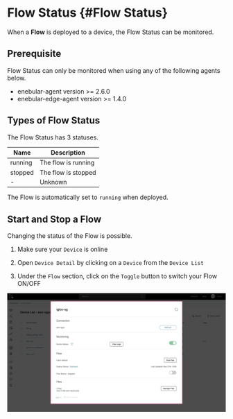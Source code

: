 # Flow Status {#Flow Status}

When a **Flow** is deployed to a device, the Flow Status can be monitored.

## Prerequisite

Flow Status can only be monitored when using any of the following agents below.

- enebular-agent version >= 2.6.0
- enebular-edge-agent version >= 1.4.0

## Types of Flow Status

The Flow Status has 3 statuses.

| Name    | Description         |
| ------- | ------------------- |
| running | The flow is running |
| stopped | The flow is stopped |
| -       | Unknown             |

The Flow is automatically set to `running` when deployed.

## Start and Stop a Flow

Changing the status of the Flow is possible.

1. Make sure your `Device` is online

1. Open `Device Detail` by clicking on a `Device` from the `Device List`

1. Under the `Flow` section, click on the `Toggle` button to switch your Flow ON/OFF

![deviceFlowStatus](./../../img/Device/Device-FlowStatus.png)
